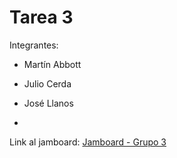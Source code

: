 # Tarea 3

Integrantes:

* Martín Abbott

* Julio Cerda

* José Llanos

* 

Link al jamboard: [Jamboard - Grupo 3](https://jamboard.google.com/d/15gwecmKw8cfY7wUYkdxNrIC5AZAFtE_XR06jKWsy3NQ/viewer?f=0)


